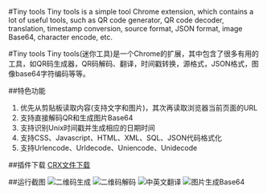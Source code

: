 #Tiny tools
Tiny tools is a simple tool Chrome extension, which contains a lot of useful tools, such as QR code generator, QR code decoder, translation, timestamp conversion, source format, JSON format, image Base64, character encode, etc.

#Tiny tools
Tiny tools(迷你工具)是一个Chrome的扩展，其中包含了很多有用的工具，如QR码生成器，QR码解码、翻译，时间戳转换，源格式，JSON格式，图像base64字符编码等等。 

##特色功能
1. 优先从剪贴板读取内容(支持文字和图片)，其次再读取浏览器当前页面的URL
2. 支持直接解码QR和生成图片Base64
3. 支持识别Unix时间戳并生成相应的日期时间
4. 支持CSS、Javascript、HTML、XML、SQL、JSON代码格式化
5. 支持Urlencode、Urldecode、Uniencode、Unidecode

##插件下载
[CRX文件下载](https://github.com/karsonzhang/tinytools/releases)

##运行截图
![二维码生成](http://git.oschina.net/uploads/images/2015/1224/144933_aed7db34_10933.png "二维码生成")
![二维码解码](http://git.oschina.net/uploads/images/2015/1224/145214_f8f13af6_10933.png "二维码解码")
![中英文翻译](http://git.oschina.net/uploads/images/2015/1224/145107_7eda64ca_10933.png "中英文翻译")
![图片生成Base64](http://git.oschina.net/uploads/images/2015/1224/145149_5425383f_10933.png "图片生成Base64")
